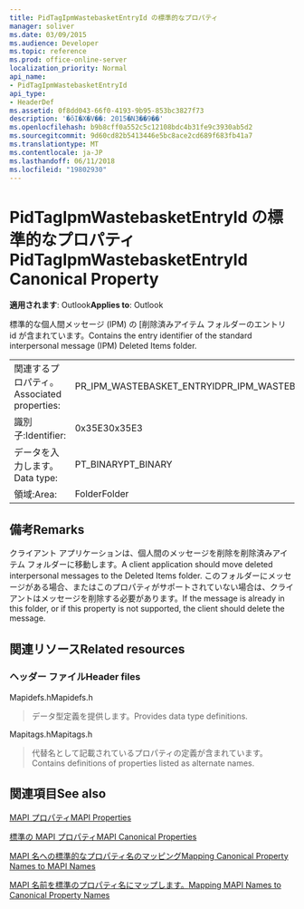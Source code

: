```yaml
---
title: PidTagIpmWastebasketEntryId の標準的なプロパティ
manager: soliver
ms.date: 03/09/2015
ms.audience: Developer
ms.topic: reference
ms.prod: office-online-server
localization_priority: Normal
api_name:
- PidTagIpmWastebasketEntryId
api_type:
- HeaderDef
ms.assetid: 0f8dd043-66f0-4193-9b95-853bc3827f73
description: '�ŏI�X�V��: 2015�N3��9��'
ms.openlocfilehash: b9b8cff0a552c5c12108bdc4b31fe9c3930ab5d2
ms.sourcegitcommit: 9d60cd82b5413446e5bc8ace2cd689f683fb41a7
ms.translationtype: MT
ms.contentlocale: ja-JP
ms.lasthandoff: 06/11/2018
ms.locfileid: "19802930"
---
```

# <a name="pidtagipmwastebasketentryid-canonical-property"></a><span data-ttu-id="9af3e-103">PidTagIpmWastebasketEntryId の標準的なプロパティ</span><span class="sxs-lookup"><span data-stu-id="9af3e-103">PidTagIpmWastebasketEntryId Canonical Property</span></span>

  
  
<span data-ttu-id="9af3e-104">**適用されます**: Outlook</span><span class="sxs-lookup"><span data-stu-id="9af3e-104">**Applies to**: Outlook</span></span> 
  
<span data-ttu-id="9af3e-105">標準的な個人間メッセージ (IPM) の [削除済みアイテム フォルダーのエントリ id が含まれています。</span><span class="sxs-lookup"><span data-stu-id="9af3e-105">Contains the entry identifier of the standard interpersonal message (IPM) Deleted Items folder.</span></span> 
  
|||
|:-----|:-----|
|<span data-ttu-id="9af3e-106">関連するプロパティ。</span><span class="sxs-lookup"><span data-stu-id="9af3e-106">Associated properties:</span></span>  <br/> |<span data-ttu-id="9af3e-107">PR_IPM_WASTEBASKET_ENTRYID</span><span class="sxs-lookup"><span data-stu-id="9af3e-107">PR_IPM_WASTEBASKET_ENTRYID</span></span>  <br/> |
|<span data-ttu-id="9af3e-108">識別子:</span><span class="sxs-lookup"><span data-stu-id="9af3e-108">Identifier:</span></span>  <br/> |<span data-ttu-id="9af3e-109">0x35E3</span><span class="sxs-lookup"><span data-stu-id="9af3e-109">0x35E3</span></span>  <br/> |
|<span data-ttu-id="9af3e-110">データを入力します。</span><span class="sxs-lookup"><span data-stu-id="9af3e-110">Data type:</span></span>  <br/> |<span data-ttu-id="9af3e-111">PT_BINARY</span><span class="sxs-lookup"><span data-stu-id="9af3e-111">PT_BINARY</span></span>  <br/> |
|<span data-ttu-id="9af3e-112">領域:</span><span class="sxs-lookup"><span data-stu-id="9af3e-112">Area:</span></span>  <br/> |<span data-ttu-id="9af3e-113">Folder</span><span class="sxs-lookup"><span data-stu-id="9af3e-113">Folder</span></span>  <br/> |
   
## <a name="remarks"></a><span data-ttu-id="9af3e-114">備考</span><span class="sxs-lookup"><span data-stu-id="9af3e-114">Remarks</span></span>

<span data-ttu-id="9af3e-115">クライアント アプリケーションは、個人間のメッセージを削除を削除済みアイテム フォルダーに移動します。</span><span class="sxs-lookup"><span data-stu-id="9af3e-115">A client application should move deleted interpersonal messages to the Deleted Items folder.</span></span> <span data-ttu-id="9af3e-116">このフォルダーにメッセージがある場合、またはこのプロパティがサポートされていない場合は、クライアントはメッセージを削除する必要があります。</span><span class="sxs-lookup"><span data-stu-id="9af3e-116">If the message is already in this folder, or if this property is not supported, the client should delete the message.</span></span> 
  
## <a name="related-resources"></a><span data-ttu-id="9af3e-117">関連リソース</span><span class="sxs-lookup"><span data-stu-id="9af3e-117">Related resources</span></span>

### <a name="header-files"></a><span data-ttu-id="9af3e-118">ヘッダー ファイル</span><span class="sxs-lookup"><span data-stu-id="9af3e-118">Header files</span></span>

<span data-ttu-id="9af3e-119">Mapidefs.h</span><span class="sxs-lookup"><span data-stu-id="9af3e-119">Mapidefs.h</span></span>
  
> <span data-ttu-id="9af3e-120">データ型定義を提供します。</span><span class="sxs-lookup"><span data-stu-id="9af3e-120">Provides data type definitions.</span></span>
    
<span data-ttu-id="9af3e-121">Mapitags.h</span><span class="sxs-lookup"><span data-stu-id="9af3e-121">Mapitags.h</span></span>
  
> <span data-ttu-id="9af3e-122">代替名として記載されているプロパティの定義が含まれています。</span><span class="sxs-lookup"><span data-stu-id="9af3e-122">Contains definitions of properties listed as alternate names.</span></span>
    
## <a name="see-also"></a><span data-ttu-id="9af3e-123">関連項目</span><span class="sxs-lookup"><span data-stu-id="9af3e-123">See also</span></span>



[<span data-ttu-id="9af3e-124">MAPI プロパティ</span><span class="sxs-lookup"><span data-stu-id="9af3e-124">MAPI Properties</span></span>](mapi-properties.md)
  
[<span data-ttu-id="9af3e-125">標準の MAPI プロパティ</span><span class="sxs-lookup"><span data-stu-id="9af3e-125">MAPI Canonical Properties</span></span>](mapi-canonical-properties.md)
  
[<span data-ttu-id="9af3e-126">MAPI 名への標準的なプロパティ名のマッピング</span><span class="sxs-lookup"><span data-stu-id="9af3e-126">Mapping Canonical Property Names to MAPI Names</span></span>](mapping-canonical-property-names-to-mapi-names.md)
  
[<span data-ttu-id="9af3e-127">MAPI 名前を標準のプロパティ名にマップします。</span><span class="sxs-lookup"><span data-stu-id="9af3e-127">Mapping MAPI Names to Canonical Property Names</span></span>](mapping-mapi-names-to-canonical-property-names.md)

